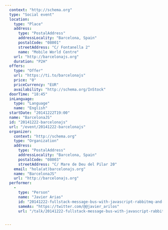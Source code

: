 ```yaml
---
  context: "http://schema.org"
  type: "Social event"
  location: 
    type: "Place"
    address: 
      type: "PostalAddress"
      addressLocality: "Barcelona, Spain"
      postalCode: "08001"
      streetAddress: "C/ Fontanella 2"
      name: "Mobile World Centre"
    url: "http://barcelonajs.org"
    duration: "P2H"
  offers: 
    type: "Offer"
    url: "https://ti.to/barcelonajs"
    price: "0"
    priceCurrency: "EUR"
    availability: "http://schema.org/InStock"
  doorTime: "18:45"
  inLanguage: 
    type: "Language"
    name: "English"
  startDate: "20141222T19:00"
  name: "BarcelonaJS"
  id: "20141222-barcelonajs"
  url: "/event/20141222-barcelonajs"
  organizer: 
    context: "http://schema.org"
    type: "Organization"
    address: 
      type: "PostalAddress"
      addressLocality: "Barcelona, Spain"
      postalCode: "08003"
      streetAddress: "C/ Mare de Deu del Pilar 20"
    email: "hola(at)barcelonajs.org"
    name: "BarcelonaJS"
    url: "http://barcelonajs.org"
  performer: 
    - 
      type: "Person"
      name: "Javier Arias"
      id: "20141222-fullstack-message-bus-with-javascript-rabbitmq-and-postaljs"
      sameAs: "https://twitter.com/@@javier_arilos"
      url: "/talk/20141222-fullstack-message-bus-with-javascript-rabbitmq-and-postaljs.html"


---
```

